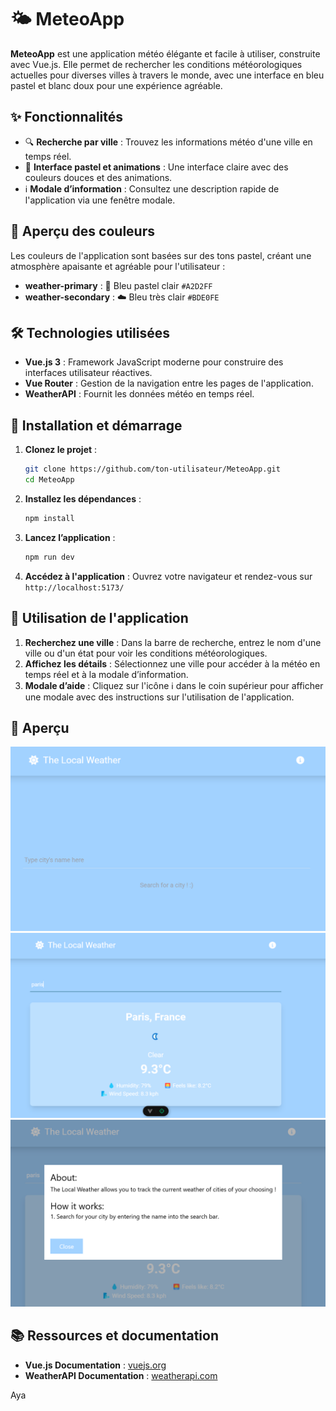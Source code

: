 # 🌤️ MeteoApp

**MeteoApp** est une application météo élégante et facile à utiliser, construite avec Vue.js. Elle permet de rechercher les conditions météorologiques actuelles pour diverses villes à travers le monde, avec une interface en bleu pastel et blanc doux pour une expérience agréable.  

## ✨ Fonctionnalités

- 🔍 **Recherche par ville** : Trouvez les informations météo d'une ville en temps réel.
- 🎨 **Interface pastel et animations** : Une interface claire avec des couleurs douces et des animations.
- ℹ️ **Modale d’information** : Consultez une description rapide de l'application via une fenêtre modale.

## 🎨 Aperçu des couleurs

Les couleurs de l'application sont basées sur des tons pastel, créant une atmosphère apaisante et agréable pour l'utilisateur :
- **weather-primary** : 🌊 Bleu pastel clair `#A2D2FF`
- **weather-secondary** : ☁️ Bleu très clair `#BDE0FE`

## 🛠️ Technologies utilisées

- **Vue.js 3** : Framework JavaScript moderne pour construire des interfaces utilisateur réactives.
- **Vue Router** : Gestion de la navigation entre les pages de l'application.
- **WeatherAPI** : Fournit les données météo en temps réel.

## 🚀 Installation et démarrage

1. **Clonez le projet** :  
   ```bash
   git clone https://github.com/ton-utilisateur/MeteoApp.git
   cd MeteoApp
   ```

2. **Installez les dépendances** :  
   ```bash
   npm install
   ```

3. **Lancez l’application** :  
   ```bash
   npm run dev
   ```

4. **Accédez à l'application** : Ouvrez votre navigateur et rendez-vous sur `http://localhost:5173/`

## 📝 Utilisation de l'application

1. **Recherchez une ville** : Dans la barre de recherche, entrez le nom d'une ville ou d'un état pour voir les conditions météorologiques.
2. **Affichez les détails** : Sélectionnez une ville pour accéder à la météo en temps réel et à la modale d’information.
3. **Modale d’aide** : Cliquez sur l'icône ℹ️ dans le coin supérieur pour afficher une modale avec des instructions sur l'utilisation de l'application.

## 📸 Aperçu

![Aperçu de la page d'accueil](./img/preview1.png)
![Aperçu de la page de recherche](./img/preview2.png)
![Aperçu du popup info](./img/preview3.png)

## 📚 Ressources et documentation

- **Vue.js Documentation** : [vuejs.org](https://vuejs.org)
- **WeatherAPI Documentation** : [weatherapi.com](https://www.weatherapi.com/docs/)

Aya